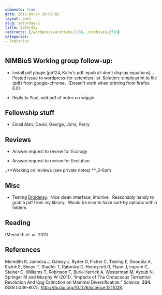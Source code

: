 ```yaml
---
comments: true
date: 2011-09-24 18:03:02
layout: post
slug: saturday-2
title: Saturday
redirects: [/wordpress/archives/2756, /archives/2756]
categories:
- logistics
---
```


## NIMBioS Working group follow-up:





	
  * Install pdf plugin (pdf24, Kalin's pdf, epub all don't display equations) ... Posted issue to wordpress-for-scientists list. Solution: simply print to file (pdf) from google-chrome.  (Doesn't work when printing from firefox 6.0)



	
  * Reply to Paul, add pdf of notes on wiggio.




## Fellowship stuff





	
  * Email Alan, David, George, John, Perry




## Reviews





	
  * Answer request to review for Ecology



	
  * Answer request to review for Evolution




_**Working on reviews (see private notes) **_3-6pm




## Misc





	
  * Testing [Droideley](http://droideley.posterous.com/).  Nice clean interface, intuitive.  Reasonably handy to grab a pdf from my library.  Would be nice to have sort-by options within folders.




## Reading


(Meredith _et. al._ 2011)
## References

<p>Meredith R, Janecka J, Gatesy J, Ryder O, Fisher C, Teeling E, Goodbla A, Eizirik E, Simao T, Stadler T, Rabosky D, Honeycutt R, Flynn J, Ingram C, Steiner C, Williams T, Robinson T, Burk-Herrick A, Westerman M, Ayoub N, Springer M and Murphy W (2011).
&ldquo;Impacts of The Cretaceous Terrestrial Revolution And Kpg Extinction on Mammal Diversification.&rdquo;
<EM>Science</EM>, <B>334</B>.
ISSN 0036-8075, <a href="http://dx.doi.org/10.1126/science.1211028">http://dx.doi.org/10.1126/science.1211028</a>.
